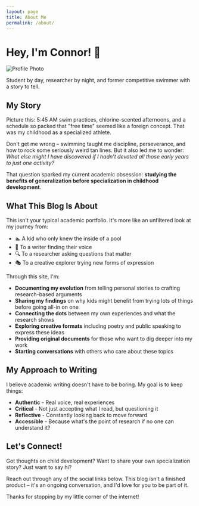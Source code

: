 ```yaml
---
layout: page
title: About Me
permalink: /about/
---
```


# Hey, I'm Connor! 👋

![Profile Photo](https://via.placeholder.com/150)

Student by day, researcher by night, and former competitive swimmer with a story to tell.

## My Story

Picture this: 5:45 AM swim practices, chlorine-scented afternoons, and a schedule so packed that "free time" seemed like a foreign concept. That was my childhood as a specialized athlete.

Don't get me wrong – swimming taught me discipline, perseverance, and how to rock some seriously weird tan lines. But it also led me to wonder: *What else might I have discovered if I hadn't devoted all those early years to just one activity?*

That question sparked my current academic obsession: **studying the benefits of generalization before specialization in childhood development**.

## What This Blog Is About

This isn't your typical academic portfolio. It's more like an unfiltered look at my journey from:

- 🏊 A kid who only knew the inside of a pool
- 📝 To a writer finding their voice
- 🔍 To a researcher asking questions that matter
- 🎭 To a creative explorer trying new forms of expression

Through this site, I'm:

- **Documenting my evolution** from telling personal stories to crafting research-based arguments
- **Sharing my findings** on why kids might benefit from trying lots of things before going all-in on one
- **Connecting the dots** between my own experiences and what the research shows
- **Exploring creative formats** including poetry and public speaking to express these ideas
- **Providing original documents** for those who want to dig deeper into my work
- **Starting conversations** with others who care about these topics

## My Approach to Writing

I believe academic writing doesn't have to be boring. My goal is to keep things:

- **Authentic** - Real voice, real experiences
- **Critical** - Not just accepting what I read, but questioning it
- **Reflective** - Constantly looking back to move forward
- **Accessible** - Because what's the point of research if no one can understand it?

## Let's Connect!

Got thoughts on child development? Want to share your own specialization story? Just want to say hi?

Reach out through any of the social links below. This blog isn't a finished product – it's an ongoing conversation, and I'd love for you to be part of it.

Thanks for stopping by my little corner of the internet!